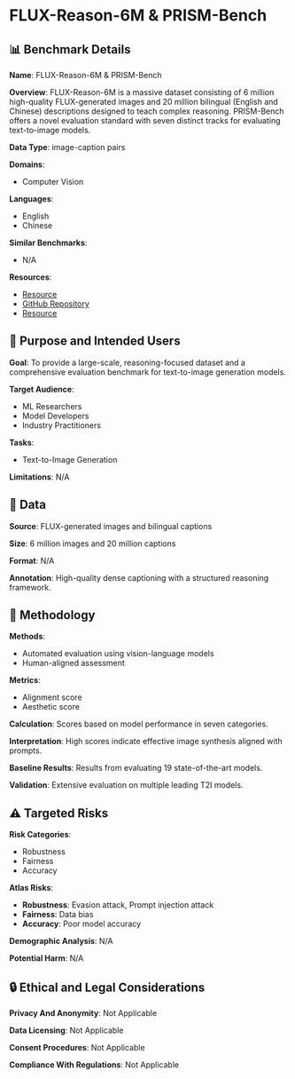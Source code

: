 # FLUX-Reason-6M & PRISM-Bench

## 📊 Benchmark Details

**Name**: FLUX-Reason-6M & PRISM-Bench

**Overview**: FLUX-Reason-6M is a massive dataset consisting of 6 million high-quality FLUX-generated images and 20 million bilingual (English and Chinese) descriptions designed to teach complex reasoning. PRISM-Bench offers a novel evaluation standard with seven distinct tracks for evaluating text-to-image models.

**Data Type**: image-caption pairs

**Domains**:
- Computer Vision

**Languages**:
- English
- Chinese

**Similar Benchmarks**:
- N/A

**Resources**:
- [Resource](https://flux-reason-6m.github.io)
- [GitHub Repository](https://github.com/rongyaofang/prism-bench)
- [Resource](https://huggingface.co/datasets/LucasFang/FLUX-Reason-6M)

## 🎯 Purpose and Intended Users

**Goal**: To provide a large-scale, reasoning-focused dataset and a comprehensive evaluation benchmark for text-to-image generation models.

**Target Audience**:
- ML Researchers
- Model Developers
- Industry Practitioners

**Tasks**:
- Text-to-Image Generation

**Limitations**: N/A

## 💾 Data

**Source**: FLUX-generated images and bilingual captions

**Size**: 6 million images and 20 million captions

**Format**: N/A

**Annotation**: High-quality dense captioning with a structured reasoning framework.

## 🔬 Methodology

**Methods**:
- Automated evaluation using vision-language models
- Human-aligned assessment

**Metrics**:
- Alignment score
- Aesthetic score

**Calculation**: Scores based on model performance in seven categories.

**Interpretation**: High scores indicate effective image synthesis aligned with prompts.

**Baseline Results**: Results from evaluating 19 state-of-the-art models.

**Validation**: Extensive evaluation on multiple leading T2I models.

## ⚠️ Targeted Risks

**Risk Categories**:
- Robustness
- Fairness
- Accuracy

**Atlas Risks**:
- **Robustness**: Evasion attack, Prompt injection attack
- **Fairness**: Data bias
- **Accuracy**: Poor model accuracy

**Demographic Analysis**: N/A

**Potential Harm**: N/A

## 🔒 Ethical and Legal Considerations

**Privacy And Anonymity**: Not Applicable

**Data Licensing**: Not Applicable

**Consent Procedures**: Not Applicable

**Compliance With Regulations**: Not Applicable
